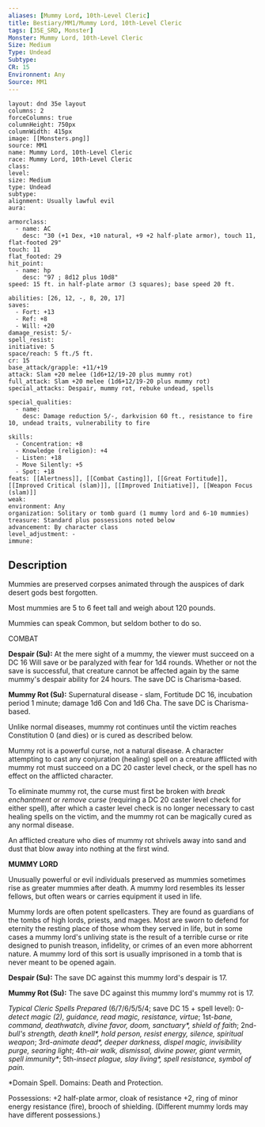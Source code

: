 ```yaml
---
aliases: [Mummy Lord, 10th-Level Cleric]
title: Bestiary/MM1/Mummy Lord, 10th-Level Cleric
tags: [35E_SRD, Monster]
Monster: Mummy Lord, 10th-Level Cleric
Size: Medium
Type: Undead
Subtype: 
CR: 15
Environnent: Any
Source: MM1
---
```


```statblock
layout: dnd 35e layout
columns: 2
forceColumns: true
columnHeight: 750px
columnWidth: 415px
image: [[Monsters.png]]
source: MM1
name: Mummy Lord, 10th-Level Cleric
race: Mummy Lord, 10th-Level Cleric
class: 
level: 
size: Medium
type: Undead
subtype: 
alignment: Usually lawful evil
aura: 

armorclass:
  - name: AC
    desc: "30 (+1 Dex, +10 natural, +9 +2 half-plate armor), touch 11, flat-footed 29"
touch: 11
flat_footed: 29
hit_point:
  - name: hp
    desc: "97 ; 8d12 plus 10d8"
speed: 15 ft. in half-plate armor (3 squares); base speed 20 ft.

abilities: [26, 12, -, 8, 20, 17]
saves:
  - Fort: +13
  - Ref: +8
  - Will: +20
damage_resist: 5/-
spell_resist: 
initiative: 5
space/reach: 5 ft./5 ft.
cr: 15
base_attack/grapple: +11/+19
attack: Slam +20 melee (1d6+12/19-20 plus mummy rot)
full_attack: Slam +20 melee (1d6+12/19-20 plus mummy rot)
special_attacks: Despair, mummy rot, rebuke undead, spells

special_qualities:
  - name: 
    desc: Damage reduction 5/-, darkvision 60 ft., resistance to fire 10, undead traits, vulnerability to fire

skills:
  - Concentration: +8
  - Knowledge (religion): +4
  - Listen: +18
  - Move Silently: +5
  - Spot: +18
feats: [[Alertness]], [[Combat Casting]], [[Great Fortitude]], [[Improved Critical (slam)]], [[Improved Initiative]], [[Weapon Focus (slam)]]
weak: 
environment: Any
organization: Solitary or tomb guard (1 mummy lord and 6-10 mummies)
treasure: Standard plus possessions noted below
advancement: By character class
level_adjustment: -
immune: 
```

## Description

<p>Mummies are preserved corpses animated through the auspices of dark desert gods best forgotten.</p>
<p>Most mummies are 5 to 6 feet tall and weigh about 120 pounds.</p>
<p>Mummies can speak Common, but seldom bother to do so.</p>
<p>COMBAT</p>
<p>
            <b>Despair (Su):</b> At the mere sight of a mummy, the viewer must succeed on a DC 16 Will save or be paralyzed with fear for 1d4 rounds. Whether or not the save is successful, that creature cannot be affected again by the same mummy's despair ability for 24 hours. The save DC is Charisma-based.</p>
<p>
            <b>Mummy Rot (Su):</b> Supernatural disease - slam, Fortitude DC 16, incubation period 1 minute; damage 1d6 Con and 1d6 Cha. The save DC is Charisma-based.</p>
<p>Unlike normal diseases, mummy rot continues until the victim reaches Constitution 0 (and dies) or is cured as described below.</p>
<p>Mummy rot is a powerful curse, not a natural disease. A character attempting to cast any conjuration (healing) spell on a creature afflicted with mummy rot must succeed on a DC 20 caster level check, or the spell has no effect on the afflicted character.</p>
<p>To eliminate mummy rot, the curse must first be broken with <i>break enchantment</i> or <i>remove curse</i> (requiring a DC 20 caster level check for either spell), after which a caster level check is no longer necessary to cast healing spells on the victim, and the mummy rot can be magically cured as any normal disease.</p>
<p>An afflicted creature who dies of mummy rot shrivels away into sand and dust that blow away into nothing at the first wind.</p>
<p>
            <b>MUMMY LORD</b>
          </p>
<p>Unusually powerful or evil individuals preserved as mummies sometimes rise as greater mummies after death. A mummy lord resembles its lesser fellows, but often wears or carries equipment it used  in life.</p>
<p>Mummy lords are often potent spellcasters. They are found as guardians of the tombs of high lords, priests, and mages. Most are sworn to defend for eternity the resting place of those whom they  served in life, but in some cases a mummy lord's unliving state is the result of a terrible curse or rite designed to punish treason, infidelity, or crimes of an even more abhorrent nature. A mummy  lord of this sort is usually imprisoned in a tomb that is never meant to be opened again.</p>
<p>
            <b>Despair (Su):</b> The save DC against this mummy lord's despair is 17.</p>
<p>
            <b>Mummy Rot (Su):</b> The save DC against this mummy lord's mummy rot is 17.</p>
<p>
            <i>Typical Cleric Spells Prepared</i> (6/7/6/5/5/4; save DC 15 + spell level): 0-<i>detect magic (2), guidance, read  magic, resistance, virtue</i>; 1st-<i>bane, command, deathwatch,  divine favor, doom, sanctuary*, shield of faith</i>; 2nd-<i>bull's  strength, death knell*, hold person, resist energy, silence, spiritual  weapon</i>; 3rd-<i>animate dead*, deeper darkness, dispel magic, invisibility  purge, searing light</i>; 4th-<i>air walk, dismissal, divine power,  giant vermin, spell immunity*</i>; 5th-<i>insect plague, slay living*,  spell resistance, symbol of pain.</i></p>
<p>*Domain Spell. Domains: Death and Protection.</p>
<p>Possessions: +2 half-plate armor, cloak of resistance +2, ring of minor energy resistance (fire), brooch of shielding. (Different mummy lords may have different possessions.)</p>